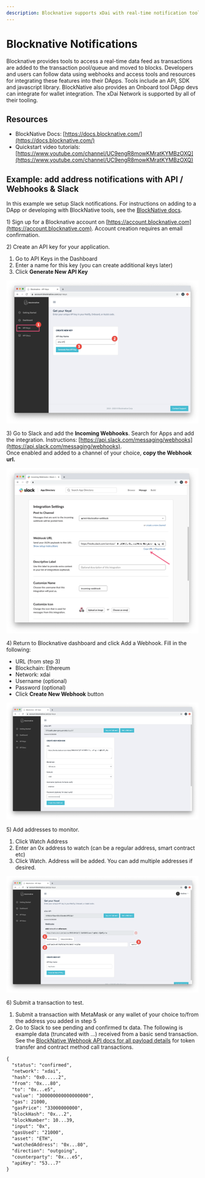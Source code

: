 ```yaml
---
description: Blocknative supports xDai with real-time notification tools
---
```


# Blocknative Notifications

Blocknative provides tools to access a real-time data feed as transactions are added to the transaction pool/queue and moved to blocks. Developers and users can follow data using webhooks and access tools and resources for integrating these features into their DApps. Tools include an API, SDK and javascript library.  BlockNative also provides an Onboard tool DApp devs can integrate for wallet integration. The xDai Network is supported by all of their tooling.

## Resources

* BlockNative Docs: [https://docs.blocknative.com/](https://docs.blocknative.com/)
* Quickstart video tutorials: [https://www.youtube.com/channel/UC9engR8mowKMratKYMBzOXQ](https://www.youtube.com/channel/UC9engR8mowKMratKYMBzOXQ)

## Example: add address notifications with API / Webhooks & Slack 

In this example we setup Slack notifications. For instructions on adding to a DApp or developing with BlockNative tools, see the [BlockNative docs](https://docs.blocknative.com/).

1\) Sign up for a Blocknative account on [https://account.blocknative.com](https://account.blocknative.com). Account creation requires an email confirmation.

2\) Create an API key for your application.

1. Go to API Keys in the Dashboard
2. Enter a name for this key \(you can create additional keys later\)
3. Click **Generate New API Key**

![](../../.gitbook/assets/api-keys.png)

3\) Go to Slack and add the **Incoming Webhooks**. Search for Apps and add the integration. Instructions: [https://api.slack.com/messaging/webhooks](https://api.slack.com/messaging/webhooks).   
Once enabled and added to a channel of your choice, **copy the Webhook url.**

![](../../.gitbook/assets/img2-copyurl.png)

4\) Return to Blocknative dashboard and click Add a Webhook. Fill in the following:

* URL \(from step 3\)
* Blockchain: Ethereum
* Network: xdai
* Username \(optional\)
* Password \(optional\)
* Click **Create New Webhook** button

![Enter details to create a new Webhook ](../../.gitbook/assets/img3.png)

5\) Add addresses to monitor.

1. Click Watch Address
2. Enter an 0x address to watch \(can be a regular address, smart contract etc\)
3. Click Watch. Address will be added. You can add multiple addresses if desired.

![](../../.gitbook/assets/img4.png)

6\) Submit a transaction to test.

1. Submit a transaction with MetaMask or any wallet of your choice to/from the address you added in step 5
2. Go to Slack to see pending and confirmed tx data. The following is example data \(truncated with ...\) received from a basic send transaction. See the [BlockNative Webhook API docs for all payload details](https://docs.blocknative.com/webhook-api#ethereum-notifications) for token transfer and contract method call transactions.

```text
{
  "status": "confirmed",
  "network": "xdai",
  "hash": "0x0.....2",
  "from": "0x...80",
  "to": "0x...e5",
  "value": "300000000000000000",
  "gas": 21000,
  "gasPrice": "33000000000",
  "blockHash": "0x...2",
  "blockNumber": 10...39,
  "input": "0x",
  "gasUsed": "21000",
  "asset": "ETH",
  "watchedAddress": "0x...80",
  "direction": "outgoing",
  "counterparty": "0x...e5",
  "apiKey": "53...7"
}
```





